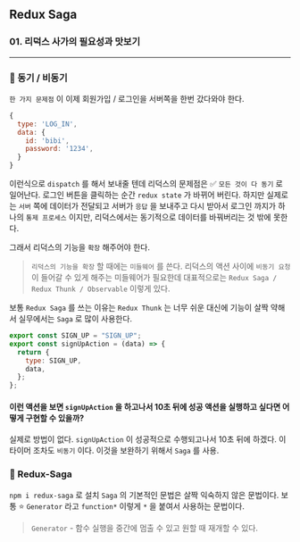## Redux Saga

### 01. 리덕스 사가의 필요성과 맛보기

---

### 📌 동기 / 비동기

`한 가지 문제점` 이 이제 회원가입 / 로그인을 서버쪽을 한번 갔다와야 한다.

```js
{
  type: 'LOG_IN',
  data: {
  	id: 'bibi',
    password: '1234',
  }
}
```

이런식으로 `dispatch` 를 해서 보내줄 텐데 리덕스의 문제점은 ✅ `모든 것이 다 동기` 로 일어난다.
로그인 버튼을 클릭하는 순간 `redux state` 가 바뀌어 버린다. 하지만 실제로는 `서버` 쪽에 데이터가 전달되고 서버가 `응답` 을 보내주고 다시 받아서 로그인 까지가 하나의 `통제 프로세스` 이지만, 리덕스에서는 동기적으로 데이터를 바꿔버리는 것 밖에 못한다.

그래서 리덕스의 기능을 `확장` 해주어야 한다.

> `리덕스의 기능을 확장` 할 때에는 `미들웨어` 를 쓴다. 리덕스의 액션 사이에 `비동기 요청` 이 들어갈 수 있게 해주는 미들웨어가 필요한데 대표적으로는 `Redux Saga / Redux Thunk / Observable` 이렇게 있다.

보통 `Redux Saga` 를 쓰는 이유는 `Redux Thunk` 는 너무 쉬운 대신에 기능이 살짝 약해서 실무에서는 `Saga` 로 많이 사용한다.

```js
export const SIGN_UP = "SIGN_UP";
export const signUpAction = (data) => {
  return {
    type: SIGN_UP,
    data,
  };
};
```

#### 이런 액션을 보면 `signUpAction` 을 하고나서 10초 뒤에 성공 액션을 실행하고 싶다면 어떻게 구현할 수 있을까?

실제로 방법이 없다. `signUpAction` 이 성공적으로 수행되고나서 10초 뒤에 하겠다. 이 타이머 조차도 `비동기` 이다.
이것을 보완하기 위해서 `Saga` 를 사용.

### 📌 Redux-Saga

`npm i redux-saga` 로 설치
`Saga` 의 기본적인 문법은 살짝 익숙하지 않은 문법이다. 보통 ⭐️ `Generator` 라고 `function*` 이렇게 `*` 을 붙여서 사용하는 문법이다.

> `Generator` - 함수 실행을 중간에 멈출 수 있고 원할 때 재개할 수 있다.
